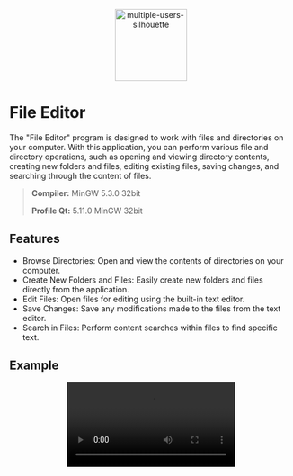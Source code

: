 
<p align="center">
  <a href="https://github.com/imitatehappiness/QtFileEditor">
      <img width="128" alt="multiple-users-silhouette" src="https://cdn-icons-png.flaticon.com/512/9693/9693552.png">
  </a>
  <h3 align="center"></h3>
</p>

# File Editor

The "File Editor" program is designed to work with files and directories on your computer. With this application, you can perform various file and directory operations, such as opening and viewing directory contents, creating new folders and files, editing existing files, saving changes, and searching through the content of files.

>**Compiler:**  MinGW 5.3.0 32bit
>
>**Profile Qt:**  5.11.0 MinGW 32bit

## Features
+ Browse Directories: Open and view the contents of directories on your computer.
+ Create New Folders and Files: Easily create new folders and files directly from the application.
+ Edit Files: Open files for editing using the built-in text editor.
+ Save Changes: Save any modifications made to the files from the text editor.
+ Search in Files: Perform content searches within files to find specific text.

## Example

<div align="center">
  <video src="https://user-images.githubusercontent.com/79199956/224201431-6b78a831-a04c-4e58-b3f9-37d7f3485a5b.mp4"/>
<div/>



